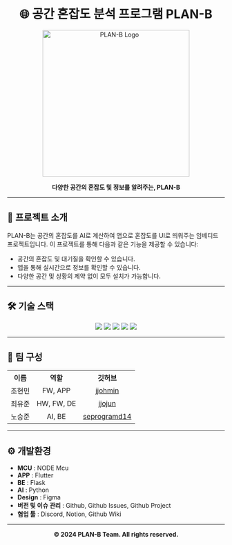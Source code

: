 <h1 align="center">🌐 공간 혼잡도 분석 프로그램 PLAN-B</h1>

<p align="center">
  <img src="https://github.com/Project-Plan-B/demo-repository/assets/126962344/bf9c877e-fdcf-49d2-a2af-99b466f4ac05" alt="PLAN-B Logo" width="340">
</p>

<p align="center">
  <strong>다양한 공간의 혼잡도 및 정보를 알려주는, PLAN-B</strong>
</p>

---

## 📌 프로젝트 소개

PLAN-B는 공간의 혼잡도를 AI로 계산하여 앱으로 혼잡도를 UI로 띄워주는 임베디드 프로젝트입니다. 이 프로젝트를 통해 다음과 같은 기능을 제공할 수 있습니다:

- 공간의 혼잡도 및 대기질을 확인할 수 있습니다.
- 앱을 통해 실시간으로 정보를 확인할 수 있습니다.
- 다양한 공간 및 상황의 제약 없이 모두 설치가 가능합니다.

---

## 🛠️ 기술 스택

<p align="center">
  <img src="https://img.shields.io/badge/MCU-NODE%20Mcu-brightgreen?style=for-the-badge">
  <img src="https://img.shields.io/badge/APP-Flutter-blue?style=for-the-badge">
  <img src="https://img.shields.io/badge/BE-Flask-lightgrey?style=for-the-badge">
  <img src="https://img.shields.io/badge/AI-Python-yellow?style=for-the-badge">
  <img src="https://img.shields.io/badge/Design-Figma-red?style=for-the-badge">
</p>

---

## 👥 팀 구성

<table align="center">
  <tr>
    <th>이름</th>
    <th>역할</th>
    <th>깃허브</th>
  </tr>
  <tr>
    <td align="center">조현민</td>
    <td align="center">FW, APP</td>
    <td align="center"><a href="https://github.com/jjohmin">jjohmin</a></td>
  </tr>
  <tr>
    <td align="center">최유준</td>
    <td align="center">HW, FW, DE</td>
    <td align="center"><a href="https://github.com/jjojun">jjojun</a></td>
  </tr>
  <tr>
    <td align="center">노승준</td>
    <td align="center">AI, BE</td>
    <td align="center"><a href="https://github.com/seprogramd14">seprogramd14</a></td>
  </tr>
</table>

---

## ⚙️ 개발환경

- **MCU** : NODE Mcu
- **APP** : Flutter
- **BE** : Flask
- **AI** : Python
- **Design** : Figma
- **버전 및 이슈 관리** : Github, Github Issues, Github Project
- **협업 툴** : Discord, Notion, Github Wiki

---

<p align="center">
  <strong>© 2024 PLAN-B Team. All rights reserved.</strong>
</p>
